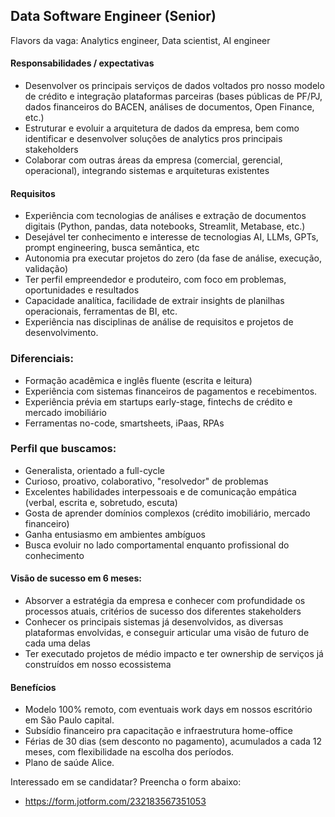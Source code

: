 ## Data Software Engineer (Senior)

Flavors da vaga: Analytics engineer, Data scientist, AI engineer

#### Responsabilidades / expectativas
- Desenvolver os principais serviços de dados voltados pro nosso modelo de crédito e integração plataformas parceiras (bases públicas de PF/PJ, dados financeiros do BACEN, análises de documentos, Open Finance, etc.)
- Estruturar e evoluir a arquitetura de dados da empresa, bem como identificar e desenvolver soluções de analytics pros principais stakeholders
- Colaborar com outras áreas da empresa (comercial, gerencial, operacional), integrando sistemas e arquiteturas existentes

#### Requisitos
- Experiência com tecnologias de análises e extração de documentos digitais (Python, pandas, data notebooks, Streamlit, Metabase, etc.)
- Desejável ter conhecimento e interesse de tecnologias AI, LLMs, GPTs, prompt engineering, busca semântica, etc
- Autonomia pra executar projetos do zero (da fase de análise, execução, validação)
- Ter perfil empreendedor e produteiro, com foco em problemas, oportunidades e resultados
- Capacidade analítica, facilidade de extrair insights de planilhas operacionais, ferramentas de BI, etc.
- Experiência nas disciplinas de análise de requisitos e projetos de desenvolvimento.

### Diferenciais:
- Formação acadêmica e inglês fluente (escrita e leitura)
- Experiência com sistemas financeiros de pagamentos e recebimentos.
- Experiência prévia em startups early-stage, fintechs de crédito e mercado imobiliário
- Ferramentas no-code, smartsheets, iPaas, RPAs

### Perfil que buscamos:
- Generalista, orientado a full-cycle
- Curioso, proativo, colaborativo, "resolvedor" de problemas
- Excelentes habilidades interpessoais e de comunicação empática (verbal, escrita e, sobretudo, escuta)
- Gosta de aprender domínios complexos (crédito imobiliário, mercado financeiro)
- Ganha entusiasmo em ambientes ambíguos
- Busca evoluir no lado comportamental enquanto profissional do conhecimento

#### Visão de sucesso em 6 meses:
- Absorver a estratégia da empresa e conhecer com profundidade os processos atuais, critérios de sucesso dos diferentes stakeholders
- Conhecer os principais sistemas já desenvolvidos, as diversas plataformas envolvidas, e conseguir articular uma visão de futuro de cada uma delas
- Ter executado projetos de médio impacto e ter ownership de serviços já construídos em nosso ecossistema

#### Benefícios
- Modelo 100% remoto, com eventuais work days em nossos escritório em São Paulo capital.
- Subsídio financeiro pra capacitação e infraestrutura home-office
- Férias de 30 dias (sem desconto no pagamento), acumulados a cada 12 meses, com flexibilidade na escolha dos períodos.
- Plano de saúde Alice.

Interessado em se candidatar? Preencha o form abaixo:
- https://form.jotform.com/232183567351053
